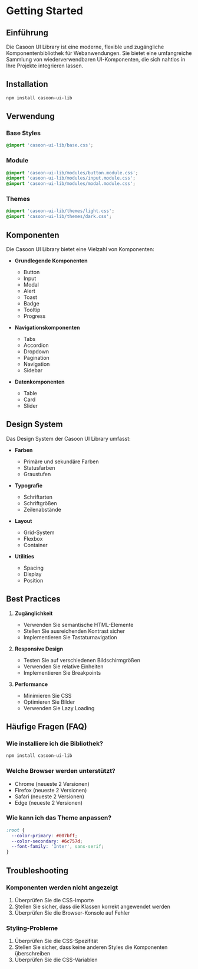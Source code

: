 # Getting Started

## Einführung

Die Casoon UI Library ist eine moderne, flexible und zugängliche Komponentenbibliothek für Webanwendungen. Sie bietet eine umfangreiche Sammlung von wiederverwendbaren UI-Komponenten, die sich nahtlos in Ihre Projekte integrieren lassen.

## Installation

```bash
npm install casoon-ui-lib
```

## Verwendung

### Base Styles

```css
@import 'casoon-ui-lib/base.css';
```

### Module

```css
@import 'casoon-ui-lib/modules/button.module.css';
@import 'casoon-ui-lib/modules/input.module.css';
@import 'casoon-ui-lib/modules/modal.module.css';
```

### Themes

```css
@import 'casoon-ui-lib/themes/light.css';
@import 'casoon-ui-lib/themes/dark.css';
```

## Komponenten

Die Casoon UI Library bietet eine Vielzahl von Komponenten:

- **Grundlegende Komponenten**
  - Button
  - Input
  - Modal
  - Alert
  - Toast
  - Badge
  - Tooltip
  - Progress

- **Navigationskomponenten**
  - Tabs
  - Accordion
  - Dropdown
  - Pagination
  - Navigation
  - Sidebar

- **Datenkomponenten**
  - Table
  - Card
  - Slider

## Design System

Das Design System der Casoon UI Library umfasst:

- **Farben**
  - Primäre und sekundäre Farben
  - Statusfarben
  - Graustufen

- **Typografie**
  - Schriftarten
  - Schriftgrößen
  - Zeilenabstände

- **Layout**
  - Grid-System
  - Flexbox
  - Container

- **Utilities**
  - Spacing
  - Display
  - Position

## Best Practices

1. **Zugänglichkeit**
   - Verwenden Sie semantische HTML-Elemente
   - Stellen Sie ausreichenden Kontrast sicher
   - Implementieren Sie Tastaturnavigation

2. **Responsive Design**
   - Testen Sie auf verschiedenen Bildschirmgrößen
   - Verwenden Sie relative Einheiten
   - Implementieren Sie Breakpoints

3. **Performance**
   - Minimieren Sie CSS
   - Optimieren Sie Bilder
   - Verwenden Sie Lazy Loading

## Häufige Fragen (FAQ)

### Wie installiere ich die Bibliothek?

```bash
npm install casoon-ui-lib
```

### Welche Browser werden unterstützt?

- Chrome (neueste 2 Versionen)
- Firefox (neueste 2 Versionen)
- Safari (neueste 2 Versionen)
- Edge (neueste 2 Versionen)

### Wie kann ich das Theme anpassen?

```css
:root {
  --color-primary: #007bff;
  --color-secondary: #6c757d;
  --font-family: 'Inter', sans-serif;
}
```

## Troubleshooting

### Komponenten werden nicht angezeigt

1. Überprüfen Sie die CSS-Importe
2. Stellen Sie sicher, dass die Klassen korrekt angewendet werden
3. Überprüfen Sie die Browser-Konsole auf Fehler

### Styling-Probleme

1. Überprüfen Sie die CSS-Spezifität
2. Stellen Sie sicher, dass keine anderen Styles die Komponenten überschreiben
3. Überprüfen Sie die CSS-Variablen 